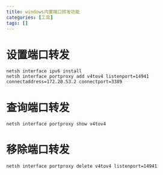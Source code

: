 ```yaml
---
title: windows内置端口转发功能
categories: [工具]
tags: []
---
```



设置端口转发
===============================================

```dos
netsh interface ipv6 install
netsh interface portproxy add v4tov4 listenport=14941 connectaddress=172.20.53.2 connectport=3389
```


查询端口转发
===============================================

```dos
netsh interface portproxy show v4tov4
```


移除端口转发
===============================================

```dos
netsh interface portproxy delete v4tov4 listenport=14941
```
